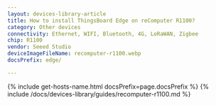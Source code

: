 ```yaml
---
layout: devices-library-article
title: How to install ThingsBoard Edge on reComputer R1100?
category: Other devices
connectivity: Ethernet, WIFI, Bluetooth, 4G, LoRaWAN, Zigbee
chip: R1100
vendor: Seeed Studio
deviceImageFileName: recomputer-r1100.webp
docsPrefix: edge/

---
```





{% include get-hosts-name.html docsPrefix=page.docsPrefix %}
{% include /docs/devices-library/guides/recomputer-r1100.md %}